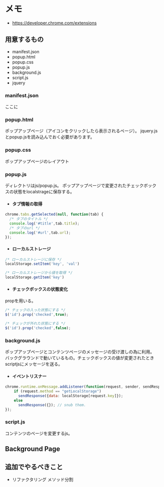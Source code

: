 # メモ
- https://developer.chrome.com/extensions

## 用意するもの
- manifest.json
- popup.html
- popup.css
- popup.js
- background.js
- script.js
- jquery

### manifest.json
ここに

### popup.html
ポップアップページ（アイコンをクリックしたら表示されるページ）。
jquery.jsとpopup.jsを読み込んでおく必要があります。

### popup.css
ポップアップページのレイアウト

### popup.js
ディレクトリはjs/popup.js。
ポップアップページで変更されたチェックボックスの状態をlocalstrageに保存する。

- #### タブ情報の取得

```js
chrome.tabs.getSelected(null, function(tab) {
  /* タブのタイトル */
  console.log('#title',tab.title);
  /* タブのurl */
  console.log('#url',tab.url);
});
```

- #### ローカルストレージ

```js
/* ローカルストレージに保存 */
localStorage.setItem('key', 'val')

/* ローカルストレージから値を取得 */
localStorage.getItem('key')
```

- #### チェックボックスの状態変化
propを用いる。

```js
/* チェックの入った状態にする */
$('id').prop('checked',true);

/* チェックが外れた状態にする */
$('id').prop('checked',false);
```

### background.js
ポップアップページとコンテンツページのメッセージの受け渡しの為に利用。
バックグラウンドで動いているもの。チェックボックスの値が変更されたときscriptjsにメッセージを送る。

- #### イベントリスナー

```js
chrome.runtime.onMessage.addListener(function(request, sender, sendResponse) {
    if (request.method == "getLocalStorage")
      sendResponse({data: localStorage[request.key]});
    else
      sendResponse({}); // snub them.
});
```

### script.js
コンテンツのページを変更するjs。


## Background Page

## 追加でやるべきこと
- リファクタリング
メソッド分割
